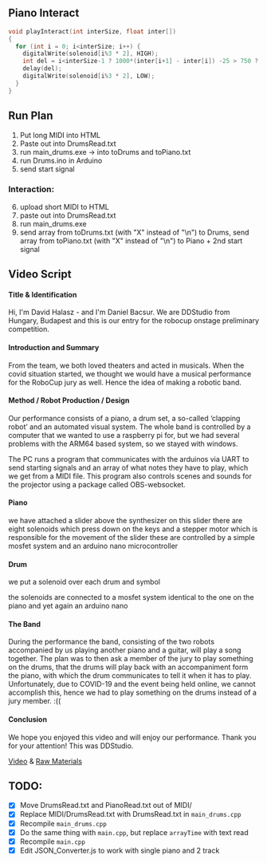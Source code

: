 <!-- ABOUT THE PROJECT -->
## Piano Interact
```cpp
void playInteract(int interSize, float inter[])
{
  for (int i = 0; i<interSize; i++) {
    digitalWrite(solenoid[i%3 * 2], HIGH);
    int del = i<interSize-1 ? 1000*(inter[i+1] - inter[i]) -25 > 750 ? 750 : 1000*(inter[i+1] - inter[i]) -25 : 750;
    delay(del);
    digitalWrite(solenoid[i%3 * 2], LOW);
  }
}
```

## Run Plan
1. Put long MIDI into HTML
2. Paste out into DrumsRead.txt
3. run main_drums.exe -> into toDrums and toPiano.txt
4. run Drums.ino in Arduino
5. send start signal

### Interaction:

6. upload short MIDI to HTML
7. paste out into DrumsRead.txt
8. run main_drums.exe
9. send array from toDrums.txt (with "X" instead of "\n") to Drums, send array from toPiano.txt (with "X" instead of "\n") to Piano + 2nd start signal


## Video Script
#### Title & Identification
<!-- Team Name --> Hi, I'm David Halasz - and I'm Daniel Bacsur.
<!-- Country & Sub-league --> We are DDStudio from Hungary, Budapest and this is our entry for the robocup onstage preliminary competition.

#### Introduction and Summary
From the team, we both loved theaters and acted in musicals. When the covid situation started, we thought we would have a musical performance for the RoboCup jury as well. Hence the idea of making a robotic band.

#### Method / Robot Production / Design
<!-- A description of the choices made during the robots’ production, including the rationale underlying those choices.
Production includes the design, construction, programming, component selection, and overall process. Teams should indicate the programming language, sensors used, time and cost of development. -->
Our performance consists of a piano, a drum set, a so-called ‘clapping robot’ and an automated visual system.
The whole band is controlled by a computer that we wanted to use a raspberry pi for, but we had several problems with the ARM64 based system, so we stayed with windows.

The PC runs a program that communicates with the arduinos via UART to send starting signals and an array of what notes they have to play, which we get from a MIDI file. This program also controls scenes and sounds for the projector using a package called OBS-websocket.

#### Piano
we have attached a slider above the synthesizer on this slider there are eight solenoids which press down on the keys and a stepper motor which is responsible for the movement of the slider these are controlled by a simple mosfet system and an arduino nano microcontroller

#### Drum
we put a solenoid over each drum and symbol

the solenoids are connected to a mosfet system identical to the one on the piano and yet again an arduino nano

#### The Band
During the performance the band, consisting of the two robots accompanied by us playing another piano and a guitar, will play a song together. The plan was to then ask a member of the jury to play something on the drums, that the drums will play back with an accompaniment form the piano, with which the drum communicates to tell it when it has to play. Unfortunately, due to COVID-19 and the event being held online, we cannot accomplish this, hence we had to play something on the drums instead of a jury member. :((

#### Conclusion
We hope you enjoyed this video and will enjoy our performance. Thank you for your attention! This was DDStudio.

[Video](https://github.com/) &
[Raw Materials](https://github.com/)


## TODO:
- [X] Move DrumsRead.txt and PianoRead.txt out of MIDI/
- [X] Replace MIDI/DrumsRead.txt with DrumsRead.txt in `main_drums.cpp`
- [X] Recompile `main_drums.cpp`
- [X] Do the same thing with `main.cpp`, but replace `arrayTime` with text read
- [X] Recompile `main.cpp`
- [X] Edit JSON_Converter.js to work with single piano and 2 track
